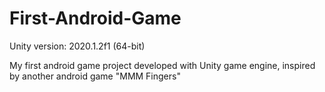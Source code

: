 # First-Android-Game
Unity version: 2020.1.2f1 (64-bit)

My first android game project developed with Unity game engine, inspired by another android game "MMM Fingers"
